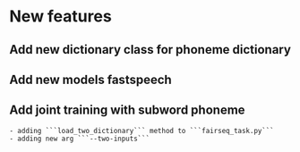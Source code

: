 # New features
## Add new dictionary class for phoneme dictionary
## Add new models fastspeech
## Add joint training with subword phoneme
    - adding ```load_two_dictionary``` method to ```fairseq_task.py```
    - adding new arg ```--two-inputs```